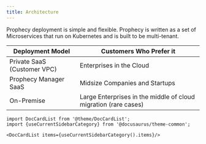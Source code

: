 ```yaml
---
title: Architecture
---
```


Prophecy deployment is simple and flexible. Prophecy is written as a set of Microservices that run on Kubernetes and is
built to be multi-tenant.

| Deployment Model              | Customers Who Prefer it                                                       |
|-------------------------------|-------------------------------------------------------------------------------|
| Private SaaS (Customer VPC)   | Enterprises in the Cloud                                                      |
| Prophecy Manager SaaS         | Midsize Companies and Startups                                                | 
| On-Premise                    | Large Enterprises in the middle of cloud migration (rare cases)               |


```mdx-code-block
import DocCardList from '@theme/DocCardList';
import {useCurrentSidebarCategory} from '@docusaurus/theme-common';

<DocCardList items={useCurrentSidebarCategory().items}/>
```
